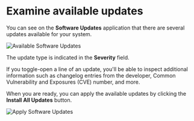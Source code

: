 # Examine available updates

You can see on the **Software Updates** application that there are several updates available for your system.

![Available Software Updates](/smcbrien/scenarios/cockpit-software/assets/Available-Updates.png)

The update type is indicated in the **Severity** field.   

If you toggle-open a line of an update, you'll be able to inspect additional information such as changelog entries from the developer, Common Vulnerability and Exposures (CVE) number, and more. 

When you are ready, you can apply the available updates by clicking the **Install All Updates** button.

![Apply Software Updates](/smcbrien/scenarios/cockpit-software/assets/Apply-Updates.png)
